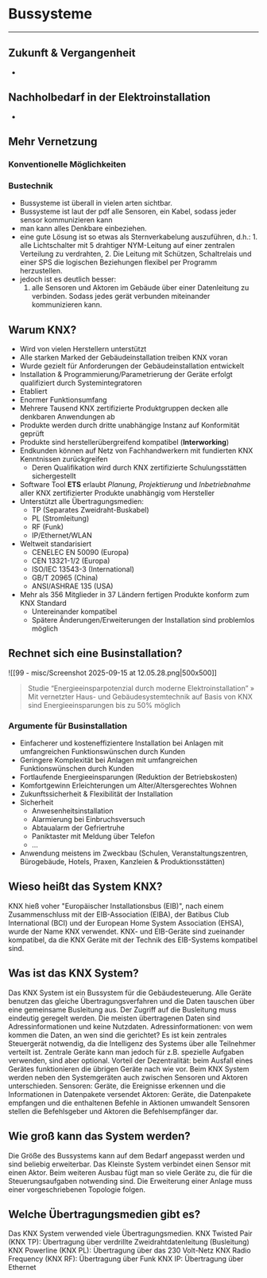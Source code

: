 # Bussysteme
___
## Zukunft & Vergangenheit
- 
## Nachholbedarf in der Elektroinstallation
- 
## Mehr Vernetzung
### Konventionelle Möglichkeiten
### Bustechnik
- Bussysteme ist überall in vielen arten sichtbar. 
- Bussysteme ist laut der pdf alle Sensoren, ein Kabel, sodass jeder sensor kommunizieren kann
- man kann alles Denkbare einbeziehen. 
- eine gute Lösung ist so etwas als Sternverkabelung auszuführen, d.h.: 1. alle Lichtschalter mit 5 drahtiger NYM-Leitung auf einer zentralen Verteilung zu verdrahten, 2. Die Leitung mit Schützen, Schaltrelais und einer SPS die logischen Beziehungen flexibel per Programm herzustellen. 
- jedoch ist es deutlich besser: 
	1. alle Sensoren und Aktoren im Gebäude über einer Datenleitung zu verbinden. Sodass jedes gerät verbunden miteinander kommunizieren kann.
## Warum KNX?
- Wird von vielen Herstellern unterstützt
- Alle starken Marked der Gebäudeinstallation treiben KNX voran
- Wurde gezielt für Anforderungen der Gebäudeinstallation entwickelt
- Installation & Programmierung/Parametrierung der Geräte erfolgt qualifiziert durch Systemintegratoren
- Etabliert
- Enormer Funktionsumfang
- Mehrere Tausend KNX zertifizierte Produktgruppen decken alle denkbaren Anwendungen ab
- Produkte werden durch dritte unabhängige Instanz auf Konformität geprüft
- Produkte sind herstellerübergreifend kompatibel (**Interworking**)
- Endkunden können auf Netz von Fachhandwerkern mit fundierten KNX Kenntnissen zurückgreifen
	- Deren Qualifikation wird durch KNX zertifizierte Schulungsstätten sichergestellt
- Software Tool **ETS** erlaubt *Planung*, *Projektierung* und *Inbetriebnahme* aller KNX zertifizierter Produkte unabhängig vom Hersteller
- Unterstützt alle Übertragungsmedien:
	- TP (Separates Zweidraht-Buskabel)
	- PL (Stromleitung)
	- RF (Funk)
	- IP/Ethernet/WLAN
- Weltweit standarisiert
	- CENELEC EN 50090 (Europa)
	- CEN 13321-1/2 (Europa)
	- ISO/IEC 13543-3 (International)
	- GB/T 20965 (China)
	- ANSI/ASHRAE 135 (USA)
- Mehr als 356 Mitglieder in 37 Ländern fertigen Produkte konform zum KNX Standard
	- Untereinander kompatibel
	- Spätere Änderungen/Erweiterungen der Installation sind problemlos möglich

## Rechnet sich eine Businstallation?
![[99 - misc/Screenshot 2025-09-15 at 12.05.28.png|500x500]]
> Studie “Energieeinsparpotenzial durch moderne Elektroinstallation”
 » Mit vernetzter Haus- und Gebäudesystemtechnik auf Basis von KNX sind Energieeinsparungen bis zu 50% möglich

### Argumente für Businstallation
- Einfacherer und kosteneffizientere Installation bei Anlagen mit umfangreichen Funktionswünschen  durch Kunden
- Geringere Komplexität bei Anlagen mit umfangreichen Funktionswünschen durch Kunden
- Fortlaufende Energieeinsparungen (Reduktion der Betriebskosten)
- Komfortgewinn Erleichterungen um Alter/Altersgerechtes Wohnen
- Zukunftssicherheit & Flexibilität der Installation
- Sicherheit
	- Anwesenheitsinstallation
	- Alarmierung bei Einbruchsversuch
	- Abtaualarm der Gefriertruhe
	- Paniktaster mit Meldung über Telefon
	- …
- Anwendung meistens im Zweckbau (Schulen, Veranstaltungszentren, Bürogebäude, Hotels, Praxen, Kanzleien & Produktionsstätten)

## Wieso heißt das System KNX?
KNX hieß voher "Europäischer Installationsbus (EIB)", nach einem Zusammenschluss mit der EIB-Association (EIBA), der Batibus Club International (BCI) und der European Home System Association (EHSA), wurde der Name KNX verwendet. KNX- und EIB-Geräte sind zueinander kompatibel, da die KNX Geräte mit der Technik des EIB-Systems kompatibel sind.
## Was ist das KNX System?
Das KNX System ist ein Bussystem für die Gebäudesteuerung. Alle Geräte benutzen das gleiche Übertragungsverfahren und die Daten tauschen über eine gemeinsame Busleitung aus. Der Zugriff auf die Busleitung muss eindeutig geregelt werden. Die meisten übertragenen Daten sind Adressinformationen und keine Nutzdaten. Adressinformationen: von wem kommen die Daten, an wen sind die gerichtet? Es ist kein zentrales Steuergerät notwendig, da die Intelligenz des Systems über alle Teilnehmer verteilt ist. Zentrale Geräte kann man jedoch für z.B. spezielle Aufgaben verwenden, sind aber optional. Vorteil der Dezentralität: beim Ausfall eines Gerätes funktionieren die übrigen Geräte nach wie vor. Beim KNX System werden neben den Systemgeräten auch zwischen Sensoren und Aktoren unterschieden. Sensoren: Geräte, die Ereignisse erkennen und die Informationen in Datenpakete versendet Aktoren: Geräte, die Datenpakete empfangen und die enthaltenen Befehle in Aktionen umwandelt Sensoren stellen die Befehlsgeber und Aktoren die Befehlsempfänger dar.
## Wie groß kann das System werden?
Die Größe des Bussystems kann auf dem Bedarf angepasst werden und sind beliebig erweiterbar. Das Kleinste System verbindet einen Sensor mit einen Aktor. Beim weiteren Ausbau fügt man so viele Geräte zu, die für die Steuerungsaufgaben notwending sind. Die Erweiterung einer Anlage muss einer vorgeschriebenen Topologie folgen.
## Welche Übertragungsmedien gibt es?
Das KNX System verwended viele Übertragungsmedien. KNX Twisted Pair (KNX TP): Übertragung über verdrillte Zweidrahtdatenleitung (Busleitung) KNX Powerline (KNX PL): Übertragung über das 230 Volt-Netz KNX Radio Frequency (KNX RF): Übertragung über Funk KNX IP: Übertragung über Ethernet